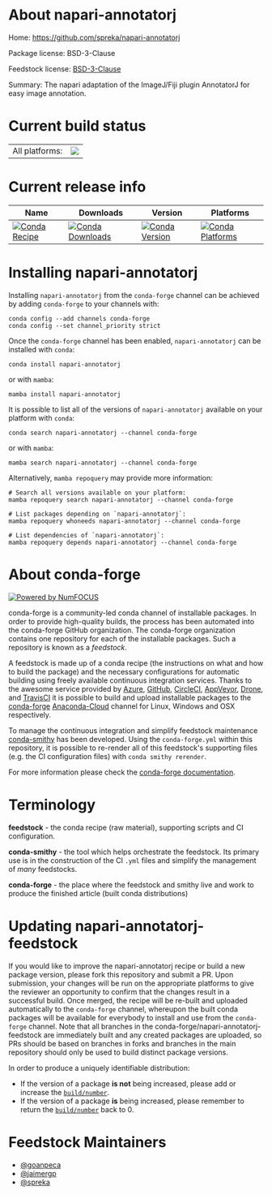 About napari-annotatorj
=======================

Home: https://github.com/spreka/napari-annotatorj

Package license: BSD-3-Clause

Feedstock license: [BSD-3-Clause](https://github.com/conda-forge/napari-annotatorj-feedstock/blob/main/LICENSE.txt)

Summary: The napari adaptation of the ImageJ/Fiji plugin AnnotatorJ for easy image annotation.

Current build status
====================


<table><tr><td>All platforms:</td>
    <td>
      <a href="https://dev.azure.com/conda-forge/feedstock-builds/_build/latest?definitionId=16382&branchName=main">
        <img src="https://dev.azure.com/conda-forge/feedstock-builds/_apis/build/status/napari-annotatorj-feedstock?branchName=main">
      </a>
    </td>
  </tr>
</table>

Current release info
====================

| Name | Downloads | Version | Platforms |
| --- | --- | --- | --- |
| [![Conda Recipe](https://img.shields.io/badge/recipe-napari--annotatorj-green.svg)](https://anaconda.org/conda-forge/napari-annotatorj) | [![Conda Downloads](https://img.shields.io/conda/dn/conda-forge/napari-annotatorj.svg)](https://anaconda.org/conda-forge/napari-annotatorj) | [![Conda Version](https://img.shields.io/conda/vn/conda-forge/napari-annotatorj.svg)](https://anaconda.org/conda-forge/napari-annotatorj) | [![Conda Platforms](https://img.shields.io/conda/pn/conda-forge/napari-annotatorj.svg)](https://anaconda.org/conda-forge/napari-annotatorj) |

Installing napari-annotatorj
============================

Installing `napari-annotatorj` from the `conda-forge` channel can be achieved by adding `conda-forge` to your channels with:

```
conda config --add channels conda-forge
conda config --set channel_priority strict
```

Once the `conda-forge` channel has been enabled, `napari-annotatorj` can be installed with `conda`:

```
conda install napari-annotatorj
```

or with `mamba`:

```
mamba install napari-annotatorj
```

It is possible to list all of the versions of `napari-annotatorj` available on your platform with `conda`:

```
conda search napari-annotatorj --channel conda-forge
```

or with `mamba`:

```
mamba search napari-annotatorj --channel conda-forge
```

Alternatively, `mamba repoquery` may provide more information:

```
# Search all versions available on your platform:
mamba repoquery search napari-annotatorj --channel conda-forge

# List packages depending on `napari-annotatorj`:
mamba repoquery whoneeds napari-annotatorj --channel conda-forge

# List dependencies of `napari-annotatorj`:
mamba repoquery depends napari-annotatorj --channel conda-forge
```


About conda-forge
=================

[![Powered by
NumFOCUS](https://img.shields.io/badge/powered%20by-NumFOCUS-orange.svg?style=flat&colorA=E1523D&colorB=007D8A)](https://numfocus.org)

conda-forge is a community-led conda channel of installable packages.
In order to provide high-quality builds, the process has been automated into the
conda-forge GitHub organization. The conda-forge organization contains one repository
for each of the installable packages. Such a repository is known as a *feedstock*.

A feedstock is made up of a conda recipe (the instructions on what and how to build
the package) and the necessary configurations for automatic building using freely
available continuous integration services. Thanks to the awesome service provided by
[Azure](https://azure.microsoft.com/en-us/services/devops/), [GitHub](https://github.com/),
[CircleCI](https://circleci.com/), [AppVeyor](https://www.appveyor.com/),
[Drone](https://cloud.drone.io/welcome), and [TravisCI](https://travis-ci.com/)
it is possible to build and upload installable packages to the
[conda-forge](https://anaconda.org/conda-forge) [Anaconda-Cloud](https://anaconda.org/)
channel for Linux, Windows and OSX respectively.

To manage the continuous integration and simplify feedstock maintenance
[conda-smithy](https://github.com/conda-forge/conda-smithy) has been developed.
Using the ``conda-forge.yml`` within this repository, it is possible to re-render all of
this feedstock's supporting files (e.g. the CI configuration files) with ``conda smithy rerender``.

For more information please check the [conda-forge documentation](https://conda-forge.org/docs/).

Terminology
===========

**feedstock** - the conda recipe (raw material), supporting scripts and CI configuration.

**conda-smithy** - the tool which helps orchestrate the feedstock.
                   Its primary use is in the construction of the CI ``.yml`` files
                   and simplify the management of *many* feedstocks.

**conda-forge** - the place where the feedstock and smithy live and work to
                  produce the finished article (built conda distributions)


Updating napari-annotatorj-feedstock
====================================

If you would like to improve the napari-annotatorj recipe or build a new
package version, please fork this repository and submit a PR. Upon submission,
your changes will be run on the appropriate platforms to give the reviewer an
opportunity to confirm that the changes result in a successful build. Once
merged, the recipe will be re-built and uploaded automatically to the
`conda-forge` channel, whereupon the built conda packages will be available for
everybody to install and use from the `conda-forge` channel.
Note that all branches in the conda-forge/napari-annotatorj-feedstock are
immediately built and any created packages are uploaded, so PRs should be based
on branches in forks and branches in the main repository should only be used to
build distinct package versions.

In order to produce a uniquely identifiable distribution:
 * If the version of a package **is not** being increased, please add or increase
   the [``build/number``](https://docs.conda.io/projects/conda-build/en/latest/resources/define-metadata.html#build-number-and-string).
 * If the version of a package **is** being increased, please remember to return
   the [``build/number``](https://docs.conda.io/projects/conda-build/en/latest/resources/define-metadata.html#build-number-and-string)
   back to 0.

Feedstock Maintainers
=====================

* [@goanpeca](https://github.com/goanpeca/)
* [@jaimergp](https://github.com/jaimergp/)
* [@spreka](https://github.com/spreka/)

